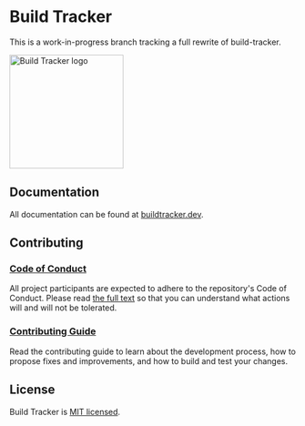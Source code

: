 # Build Tracker 

This is a work-in-progress branch tracking a full rewrite of build-tracker.

<img src="https://buildtracker.dev/img/logo.svg" alt="Build Tracker logo" width=200 />

## Documentation

All documentation can be found at [buildtracker.dev](https://buildtracker.dev).

## Contributing

### [Code of Conduct](https://github.com/paularmstrong/build-tracker/blob/next/CODE_OF_CONDUCT.md)

All project participants are expected to adhere to the repository's Code of Conduct. Please read [the full text](https://github.com/paularmstrong/build-tracker/blob/next/CODE_OF_CONDUCT.md) so that you can understand what actions will and will not be tolerated.

### [Contributing Guide](https://build-tracker.dev/docs/contributing)

Read the contributing guide to learn about the development process, how to propose fixes and improvements, and how to build and test your changes.

## License

Build Tracker is [MIT licensed](https://github.com/paularmstrong/build-tracker/blob/next/LICENSE).
